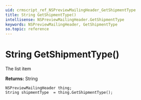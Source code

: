 ```yaml
---
uid: crmscript_ref_NSPreviewMailingHeader_GetShipmentType
title: String GetShipmentType()
intellisense: NSPreviewMailingHeader.GetShipmentType
keywords: NSPreviewMailingHeader, GetShipmentType
so.topic: reference
---
```


# String GetShipmentType()

The list item

**Returns:** String

```crmscript
NSPreviewMailingHeader thing;
String shipmentType  = thing.GetShipmentType();
```

